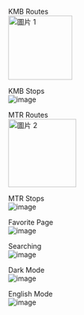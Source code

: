 KMB Routes</br>
<img width="129" alt="圖片 1" src="https://github.com/user-attachments/assets/708cd979-303b-4b6f-8809-39aab334a7bf" />



KMB Stops</br>
![image](https://github.com/user-attachments/assets/db8fb041-1c31-4ea4-b16e-6aa374ac09a2)




MTR Routes</br>
<img width="137" alt="圖片 2" src="https://github.com/user-attachments/assets/03eeecd7-e0bf-4fb8-b34f-2f6e94c0069d" />


MTR Stops</br>
![image](https://github.com/user-attachments/assets/48cfd6cd-cbad-4b8c-b379-6a835b400825)


Favorite Page</br>
![image](https://github.com/user-attachments/assets/2ab119a4-4c96-4819-bee2-d61f4c0ba3a3)


Searching</br>
![image](https://github.com/user-attachments/assets/7031457f-68c7-42eb-a47a-3095f0ae9b3a)

Dark Mode</br>
![image](https://github.com/user-attachments/assets/30554026-4687-4a88-bac7-a6927868540e)

English Mode</br>
![image](https://github.com/user-attachments/assets/a27cdddf-a2f6-4674-958e-8c8578319092)

